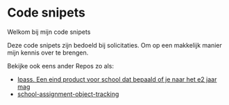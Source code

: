 # Code snipets

Welkom bij mijn code snipets

Deze code snipets zijn bedoeld bij solicitaties. Om op een makkelijk manier mijn kennis over te brengen.

Bekijke ook eens ander Repos zo als:
 - [Ipass. Een eind product voor school dat bepaald of je naar het e2 jaar mag](https://github.com/mak868/IPASS)
 - [school-assignment-object-tracking](https://github.com/mak868/school-assignment-object-tracking)
